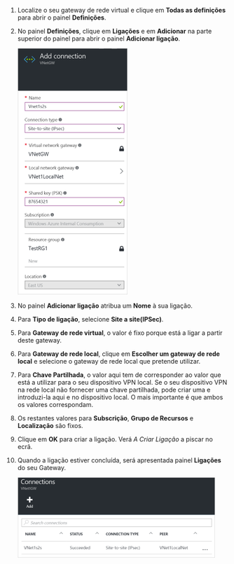 1. Localize o seu gateway de rede virtual e clique em **Todas as definições** para abrir o painel **Definições**.
2. No painel **Definições**, clique em **Ligações** e em **Adicionar** na parte superior do painel para abrir o painel **Adicionar ligação**.
   
    ![Criar uma ligação Site a Site](./media/vpn-gateway-add-site-to-site-connection-rm-portal-include/addconnection250.png)
3. No painel **Adicionar ligação** atribua um **Nome** à sua ligação. 
4. Para **Tipo de ligação**, selecione **Site a site(IPSec)**.
5. Para **Gateway de rede virtual**, o valor é fixo porque está a ligar a partir deste gateway.
6. Para **Gateway de rede local**, clique em **Escolher um gateway de rede local** e selecione o gateway de rede local que pretende utilizar. 
7. Para **Chave Partilhada**, o valor aqui tem de corresponder ao valor que está a utilizar para o seu dispositivo VPN local. Se o seu dispositivo VPN na rede local não fornecer uma chave partilhada, pode criar uma e introduzi-la aqui e no dispositivo local. O mais importante é que ambos os valores correspondam.
8. Os restantes valores para **Subscrição**, **Grupo de Recursos** e **Localização** são fixos.
9. Clique em **OK** para criar a ligação. Verá *A Criar Ligação* a piscar no ecrã.
10. Quando a ligação estiver concluída, será apresentada painel **Ligações** do seu Gateway.
    
    ![Criar uma ligação Site a Site](./media/vpn-gateway-add-site-to-site-connection-rm-portal-include/connectionstatus450.png)

<!--HONumber=Sep16_HO3-->


